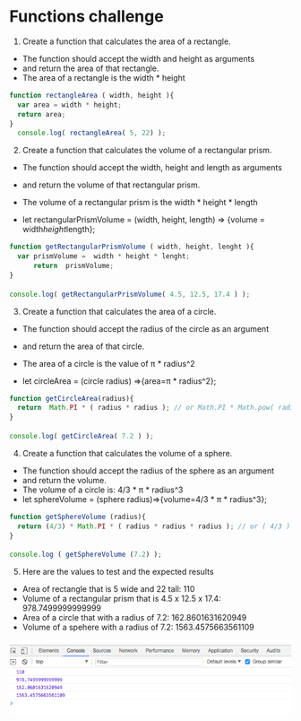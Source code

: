 # Functions challenge

 1. Create a function that calculates the area of a rectangle.
* The function should accept the width and height as arguments
* and return the area of that rectangle.
* The area of a rectangle is the width * height

```js
function rectangleArea ( width, height ){
  var area = width * height;
  return area;
}
  console.log( rectangleArea( 5, 22) );
  ```


2. Create a function that calculates the volume of a rectangular prism.
*  The function should accept the width, height and length as arguments
*  and return the volume of that rectangular prism.
*  The volume of a rectangular prism is the width * height * length

* let rectangularPrismVolume = (width, height, length) => {volume = width*height*length};

```js
function getRectangularPrismVolume ( width, height, lenght ){
  var prismVolume =  width * height * lenght;
      return  prismVolume;
}

console.log( getRectangularPrismVolume( 4.5, 12.5, 17.4 ) );
```

3. Create a function that calculates the area of a circle.
* The function should accept the radius of the circle as an argument
* and return the area of that circle.
* The area of a circle is the value of π * radius^2

* let circleArea = (circle radius) =>{area=π * radius^2};

```js
function getCircleArea(radius){
  return  Math.PI * ( radius * radius ); // or Math.PI * Math.pow( radius, 2 )
}

console.log( getCircleArea( 7.2 ) );
```

4. Create a function that calculates the volume of a sphere.
* The function should accept the radius of the sphere as an argument
*  and return the volume.
* The volume of a circle is: 4/3 *  π * radius^3
* let sphereVolume = (sphere radius)=>{volume=4/3 *  π * radius^3};

```js
function getSphereVolume (radius){
  return (4/3) * Math.PI * ( radius * radius * radius ); // or ( 4/3 ) * Math.PI * Math.pow( radius, 3 )
}

console.log ( getSphereVolume (7.2) ); 
```

5. Here are the values to test and the expected results
* Area of rectangle that is 5 wide and 22 tall: 110
* Volume of a rectangular prism that is 4.5 x 12.5 x 17.4: 978.7499999999999
* Area of a circle that with a radius of 7.2: 162.8601631620949
* Volume of a spehere with a radius of 7.2: 1563.4575663561109

![functions-challenge](../functions-challenge.png)

